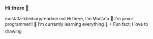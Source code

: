 ### Hi there 👋

<!--
**mohammadyousefvand/readme.md
   Hi there, I’m mohammad
- 🌱 I’m currently learning Front-end
- ⚡ Fun fact: I love football :joy:
-->


mostafa-kheibary/readme.md
Hi there, I'm Mostafa 👋
I'm junior programmer!!
🌱 I’m currently learning everything 🤣
⚡ Fun fact: I love to drawing
